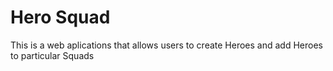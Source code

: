 # Hero Squad
This is a web aplications that allows users to create Heroes and add Heroes to particular Squads

#
